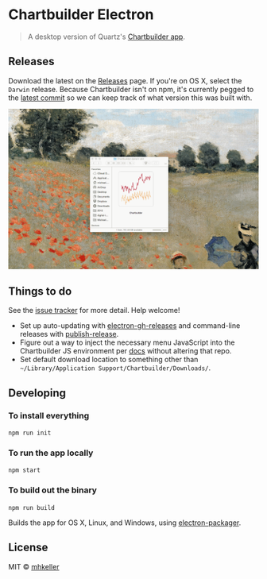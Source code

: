 Chartbuilder Electron
======================

> A desktop version of Quartz's [Chartbuilder app](https://github.com/quartz/chartbuilder).

## Releases

Download the latest on the [Releases](https://github.com/Quartz/Chartbuilder) page. If you're on OS X, select the `Darwin` release. Because Chartbuilder isn't on npm, it's currently pegged to the [latest commit](package.json#L31) so we can keep track of what version this was built with.

![](assets/chartbuilder-electron.gif)

## Things to do

See the [issue tracker](https://github.com/mhkeller/chartbuilder-electron/issues) for more detail. Help welcome!

* Set up auto-updating with [electron-gh-releases](https://github.com/jenslind/electron-gh-releases) and command-line releases with [publish-release](https://github.com/remixz/publish-release).
* Figure out a way to inject the necessary menu JavaScript into the Chartbuilder JS environment per [docs](https://github.com/atom/electron/blob/master/docs/api/menu.md) without altering that repo.
* Set default download location to something other than `~/Library/Application Support/Chartbuilder/Downloads/`.

## Developing

### To install everything

````shell
npm run init
````

### To run the app locally

````shell
npm start
````

### To build out the binary

````shell
npm run build
````

Builds the app for OS X, Linux, and Windows, using [electron-packager](https://github.com/maxogden/electron-packager).


## License

MIT © [mhkeller](http://github.com/mhkeller)
